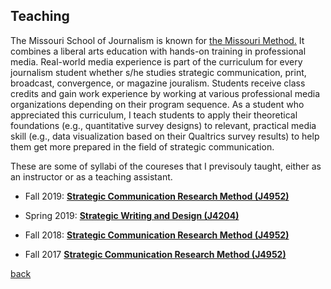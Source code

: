 

## Teaching

The Missouri School of Journalism is known for <a href="https://journalism.missouri.edu/media/">the Missouri Method.</a> It combines a liberal arts education with hands-on training in professional media. Real-world media experience is part of the curriculum for every journalism student whether s/he studies strategic communication, print, broadcast, convergence, or magazine jouralism. Students receive class credits and gain work experience by working at various professional media organizations depending on their program sequence. As a student who appreciated this curriculum, I teach students to apply their theoretical foundations (e.g., quantitative survey designs) to relevant, practical media skill (e.g., data visualization based on their Qualtrics survey results) to help them get more prepared in the field of strategic communication.


These are some of syllabi of the coureses that I previsouly taught, either as an instructor or as a teaching assistant. 

* Fall 2019: [**Strategic Communication Research Method (J4952)**](./tree/master/docs/J4204_Spring19.pdf)

* Spring 2019: [**Strategic Writing and Design (J4204)**](./tree/master/docs/J4204_Spring19.pdf)

* Fall 2018: [**Strategic Communication Research Method (J4952)**](./tree/master/docs/J4952_Fall18.pdf)  

* Fall 2017 [**Strategic Communication Research Method (J4952)**](./tree/master/docs/J4204_Spring19.pdf) 



[back](./)
